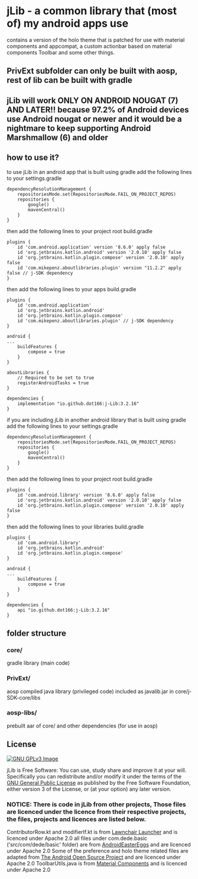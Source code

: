 # jLib - a common library that (most of) my android apps use

contains a version of the holo theme that is patched for use with material components and appcompat, a custom actionbar based on material components Toolbar and some other things.

## PrivExt subfolder can only be built with aosp, rest of lib can be built with gradle

## jLib will work ONLY ON ANDROID NOUGAT (7) AND LATER!! because 97.2% of Android devices use Android nougat or newer and it would be a nightmare to keep supporting Android Marshmallow (6) and older

## how to use it?

to use jLib in an android app that is built using gradle add the following lines to your settings.gradle
```
dependencyResolutionManagement {
    repositoriesMode.set(RepositoriesMode.FAIL_ON_PROJECT_REPOS)
    repositories {
        google()
        mavenCentral()
    }
}
```

then add the following lines to your project root build.gradle
```
plugins {
    id 'com.android.application' version '8.6.0' apply false
    id 'org.jetbrains.kotlin.android' version '2.0.10' apply false
    id 'org.jetbrains.kotlin.plugin.compose' version '2.0.10' apply false
    id 'com.mikepenz.aboutlibraries.plugin' version "11.2.2" apply false // j-SDK dependency
}
```

then add the following lines to your apps build.gradle
```
plugins {
    id 'com.android.application'
    id 'org.jetbrains.kotlin.android'
    id 'org.jetbrains.kotlin.plugin.compose'
    id 'com.mikepenz.aboutlibraries.plugin' // j-SDK dependency
}

android {
...
    buildFeatures {
        compose = true
    }
}

aboutLibraries {
    // Required to be set to true
    registerAndroidTasks = true
}

dependencies {
    implementation "io.github.dot166:j-Lib:3.2.16"
}
```

if you are including jLib in another android library that is built using gradle add the following lines to your settings.gradle
```
dependencyResolutionManagement {
    repositoriesMode.set(RepositoriesMode.FAIL_ON_PROJECT_REPOS)
    repositories {
        google()
        mavenCentral()
    }
}
```

then add the following lines to your project root build.gradle
```
plugins {
    id 'com.android.library' version '8.6.0' apply false
    id 'org.jetbrains.kotlin.android' version '2.0.10' apply false
    id 'org.jetbrains.kotlin.plugin.compose' version '2.0.10' apply false
}
```

then add the following lines to your libraries build.gradle
```
plugins {
    id 'com.android.library'
    id 'org.jetbrains.kotlin.android'
    id 'org.jetbrains.kotlin.plugin.compose'
}

android {
...
    buildFeatures {
        compose = true
    }
}

dependencies {
    api "io.github.dot166:j-Lib:3.2.16"
}
```


## folder structure

### core/

gradle library (main code)

### PrivExt/

aosp compiled java library (privileged code) included as javalib.jar in core/j-SDK-core/libs

### aosp-libs/

prebuilt aar of core/ and other dependencies (for use in aosp)

## License

[![GNU GPLv3 Image](https://www.gnu.org/graphics/gplv3-127x51.png)](http://www.gnu.org/licenses/gpl-3.0.en.html)

jLib is Free Software: You can use, study share and improve it at your
will. Specifically you can redistribute and/or modify it under the terms of the
[GNU General Public License](https://www.gnu.org/licenses/gpl.html) as
published by the Free Software Foundation, either version 3 of the License, or
(at your option) any later version.

### NOTICE: There is code in jLib from other projects, Those files are licenced under the licence from their respective projects, the files, projects and licences are listed below.

ContributorRow.kt and modifierIf.kt is from [Lawnchair Launcher](https://github.com/LawnchairLauncher/lawnchair) and is licenced under Apache 2.0
all files under com.dede.basic ('src/com/dede/basic' folder) are from [AndroidEasterEggs](https://github.com/hushenghao/AndroidEasterEggs) and are licenced under Apache 2.0
Some of the preference and holo theme related files are adapted from [The Android Open Source Project](https://source.android.com/) and are licenced under Apache 2.0
ToolbarUtils.java is from [Material Components](https://github.com/material-components/material-components-android) and is licenced under Apache 2.0
